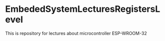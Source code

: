 # EmbededSystemLecturesRegistersLevel
 This is repository for lectures  about microcontroller ESP-WROOM-32 
